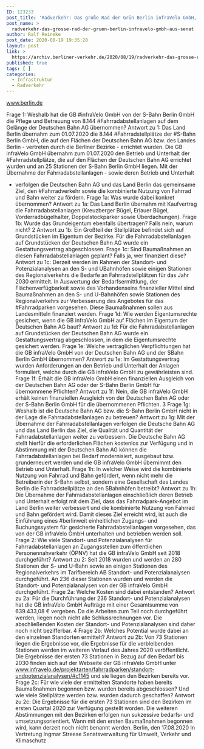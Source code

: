 ```yaml
---
ID: 123233
post_title: 'Radverkehr: Das große Rad der Grün Berlin infraVelo GmbH, aus Senat'
post_name: >
  radverkehr-das-grosse-rad-der-gruen-berlin-infravelo-gmbh-aus-senat
author: Ralf Reineke
post_date: 2020-08-19 19:35:28
layout: post
link: >
  https://archiv.berliner-verkehr.de/2020/08/19/radverkehr-das-grosse-rad-der-gruen-berlin-infravelo-gmbh-aus-senat/
published: true
tags: [ ]
categories:
  - Infrastruktur
  - Radverkehr
---
```

www.berlin.de

Frage 1:
Weshalb hat die GB #infraVelo GmbH von der S-Bahn Berlin GmbH die Pflege und Betreuung von
8.144 #Fahrradabstellanlagen auf dem Gelänge der Deutschen Bahn AG übernommen?
Antwort zu 1:
Das Land Berlin übernahm zum 01.07.2020 die 8.144 #Fahrradstellplätze der #S-Bahn Berlin
GmbH, die auf den Flächen der Deutschen Bahn AG bzw. des Landes Berlin - vertreten
durch die Berliner Bezirke - errichtet wurden. Die GB infraVelo GmbH übernahm zum
01.07.2020 den Betrieb und Unterhalt der #Fahrradstellplätze, die auf den Flächen der
Deutschen Bahn AG errichtet wurden und an 25 Stationen der S-Bahn Berlin GmbH
liegen. Mit der Übernahme der Fahrradabstellanlagen - sowie deren Betrieb und Unterhalt
- verfolgen die Deutschen Bahn AG und das Land Berlin das gemeinsame Ziel, den
#Fahrradverkehr sowie die kombinierte Nutzung von Fahrrad und Bahn weiter zu fördern.
Frage 1a:
Was wurde dabei konkret übernommen?
Antwort zu 1a:
Das Land Berlin übernahm mit Kaufvertrag die Fahrradabstellanlagen (Kreuzberger Bügel,
Erlauer Bügel, Vorderradbügelhalter, Doppelstockparker sowie Überdachungen).
Frage 1b:
Wurde das Grundeigentum ebenfalls übertragen? Falls nein, warum nicht?
2
Antwort zu 1b:
Ein Großteil der Stellplätze befindet sich auf Grundstücken im Eigentum der Bezirke. Für
die Fahrradabstellanlagen auf Grundstücken der Deutschen Bahn AG wurde ein
Gestattungsvertrag abgeschlossen.
Frage 1c:
Sind Baumaßnahmen an diesen Fahrradabstellanlagen geplant? Falls ja, wer finanziert diese?
Antwort zu 1c:
Derzeit werden im Rahmen der Standort- und Potenzialanalysen an den S- und UBahnhöfen sowie einigen Stationen des Regionalverkehrs die Bedarfe an
Fahrradstellplätzen für das Jahr 2030 ermittelt. In Auswertung der Bedarfsermittlung, der
Flächenverfügbarkeit sowie des Vorhandenseins finanzieller Mittel sind Baumaßnahmen
an den S- und U-Bahnhöfen sowie Stationen des Regionalverkehrs zur Verbesserung des
Angebotes für das #Fahrradparken vorgesehen. Diese Baumaßnahmen sollen aus
Landesmitteln finanziert werden.
Frage 1d:
Wie werden Eigentumsrechte gesichert, wenn die GB infraVelo GmbH auf Flächen im Eigentum der
Deutschen Bahn AG baut?
Antwort zu 1d:
Für die Fahrradabstellanlagen auf Grundstücken der Deutschen Bahn AG wurde ein
Gestattungsvertrag abgeschlossen, in dem die Eigentumsrechte gesichert werden.
Frage 1e:
Welche vertraglichen Verpflichtungen hat die GB infraVelo GmbH von der Deutschen Bahn AG und der SBahn Berlin GmbH übernommen?
Antwort zu 1e:
Im Gestattungsvertrag wurden Anforderungen an den Betrieb und Unterhalt der Anlagen
formuliert, welche durch die GB infraVelo GmbH zu gewährleisten sind.
Frage 1f:
Erhält die GB infraVelo GmbH einen finanziellen Ausgleich von der Deutschen Bahn AG oder der S-Bahn
Berlin GmbH für übernommene Pflichten?
Antwort zu 1f:
Nein, die GB infraVelo GmbH erhält keinen finanziellen Ausgleich von der Deutschen
Bahn AG oder der S-Bahn Berlin GmbH für die übernommenen Pflichten.
3
Frage 1g:
Weshalb ist die Deutsche Bahn AG bzw. die S-Bahn Berlin GmbH nicht in der Lage die
Fahrradabstellanlagen zu betreuen?
Antwort zu 1g:
Mit der Übernahme der Fahrradabstellanlagen verfolgen die Deutsche Bahn AG und das
Land Berlin das Ziel, die Qualität und Quantität der Fahrradabstellanlagen weiter zu
verbessern. Die Deutsche Bahn AG stellt hierfür die erforderlichen Flächen kostenlos zur
Verfügung und in Abstimmung mit der Deutschen Bahn AG können die
Fahrradabstellanlagen bei Bedarf modernisiert, ausgebaut bzw. grunderneuert werden
und die GB infraVelo GmbH übernimmt den Betrieb und Unterhalt.
Frage 1h:
In welcher Weise wird die kombinierte Nutzung von Fahrrad und Bahn gefördert, wenn nicht mehr die
Betreiberin der S-Bahn selbst, sondern eine Gesellschaft des Landes Berlin die Fahrradstellplätze an den SBahnhöfen betreibt?
Antwort zu 1h:
Die Übernahme der Fahrradabstellanlagen einschließlich deren Betrieb und Unterhalt
erfolgt mit dem Ziel, dass das Fahrradpark-Angebot im Land Berlin weiter verbessert und
die kombinierte Nutzung von Fahrrad und Bahn gefördert wird. Damit dieses Ziel erreicht
wird, ist auch die Einführung eines #berlinweit einheitlichen Zugangs- und Buchungssystem
für gesicherte Fahrradabstellanlagen vorgesehen, das von der GB infraVelo GmbH
unterhalten und betrieben werden soll.
Frage 2:
Wie viele Standort- und Potenzialanalysen für Fahrradabstellanlagen an Zugangsstellen zum öffentlichen
Personennahverkehr (ÖPNV) hat die GB infraVelo GmbH seit 2018 durchgeführt?
Antwort zu 2:
Seit 2018 wurden und werden an 280 Stationen der S- und U-Bahn sowie an einigen
Stationen des Regionalverkehrs im Tarifbereich AB Standort- und Potenzialanalysen
durchgeführt. An 236 dieser Stationen wurden und werden die Standort- und
Potenzialanalysen von der GB infraVelo GmbH durchgeführt.
Frage 2a:
Welche Kosten sind dabei entstanden?
Antwort zu 2a:
Für die Durchführung der 236 Standort- und Potenzialanalysen hat die GB infraVelo
GmbH Aufträge mit einer Gesamtsumme von 639.433,08 € vergeben. Da die Arbeiten
zum Teil noch durchgeführt werden, liegen noch nicht alle Schlussrechnungen vor. Die
abschließenden Kosten der Standort- und Potenzialanalysen sind daher noch nicht
bezifferbar.
4
Frage 2b:
Welches Potential wurde dabei an den einzelnen Standorten ermittelt?
Antwort zu 2b:
Von 73 Stationen liegen die Ergebnisse vor, die Ergebnisse für die verbleibenden
Stationen werden im weiteren Verlauf des Jahres 2020 veröffentlicht. Die Ergebnisse der
ersten 73 Stationen in Bezug auf den Bedarf bis 2030 finden sich auf der Webseite der GB
infraVelo GmbH unter www.infravelo.de/projektarten/fahrradparken/standort-undpotenzialanalysen/#c1145 und sie liegen den Bezirken bereits vor.
Frage 2c:
Für wie viele der ermittelten Standorte haben bereits Baumaßnahmen begonnen bzw. wurden bereits
abgeschlossen? Und wie viele Stellplätze werden bzw. wurden dadurch geschaffen?
Antwort zu 2c:
Die Ergebnisse für die ersten 73 Stationen sind den Bezirken im ersten Quartal 2020 zur
Verfügung gestellt worden. Die weiteren Abstimmungen mit den Bezirken erfolgen nun
sukzessive bedarfs- und umsetzungsorientiert. Wann mit den ersten Baumaßnahmen
begonnen wird, kann derzeit noch nicht benannt werden.
Berlin, den 17.08.2020
In Vertretung
Ingmar Streese
Senatsverwaltung für
Umwelt, Verkehr und Klimaschutz